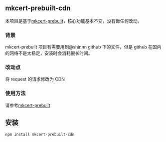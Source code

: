 ## mkcert-prebuilt-cdn

本项目是基于[mkcert-prebuilt](https://github.com/shinnn/mkcert-prebuilt)，核心功能基本不变，没有做任何改动。

### 背景

mkcert-prebuilt 项目有需要用到@shinnn github 下的文件，但是 github 在国内的网络不是太稳定，安装时会消耗很长时间。

### 改动点

将 request 的请求修改为 CDN

### 使用方法

请参考[mkcert-prebuilt](https://github.com/shinnn/mkcert-prebuilt)

## 安装

```
npm install mkcert-prebuilt-cdn
```
